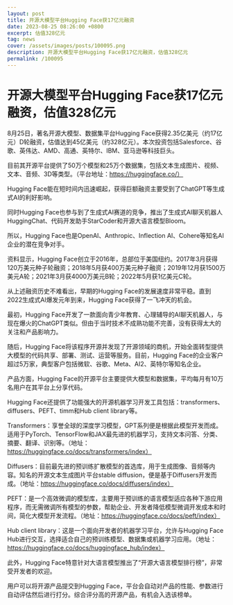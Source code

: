 ```yaml
---
layout: post
title: 开源大模型平台Hugging Face获17亿元融资
date: 2023-08-25 08:26:00 +0800
excerpt: 估值328亿元
tag: news
cover: /assets/images/posts/100095.png
description: 开源大模型平台Hugging Face获17亿元融资，估值328亿元
permalink: /100095
---
```



# 开源大模型平台Hugging Face获17亿元融资，估值328亿元



8月25日，著名开源大模型、数据集平台Hugging Face获得2.35亿美元（约17亿元）D轮融资，估值达到45亿美元（约328亿元）。本次投资包括Salesforce、谷歌、英伟达、AMD、高通、英特尔、IBM、亚马逊等科技巨头。

目前其开源平台提供了50万个模型和25万个数据集，包括文本生成图片、视频、文本、音频、3D等类型。（平台地址：https://huggingface.co/）

Hugging Face能在短时间内迅速崛起，获得巨额融资主要受到了ChatGPT等生成式AI的利好影响。

同时Hugging Face也参与到了生成式AI赛道的竞争，推出了生成式AI聊天机器人HuggingChat、代码开发助手StarCoder和开源大语言模型Bloom。

所以，Hugging Face也是OpenAI、Anthropic、Inflection AI、Cohere等知名AI企业的潜在竞争对手。


资料显示，Hugging Face创立于2016年，总部位于美国纽约。2017年3月获得120万美元种子轮融资；2018年5月获400万美元种子融资；2019年12月获1500万美元A轮；2021年3月获4000万美元B轮；2022年5月获1亿美元C轮。

从上述融资历史不难看出，早期的Hugging Face的发展速度非常平稳。直到2022生成式AI爆发元年到来，Hugging Face获得了一飞冲天的机会。

最初，Hugging Face开发了一款面向青少年教育、心理辅导的AI聊天机器人，与现在爆火的ChatGPT类似。但由于当时技术不成熟功能不完善，没有获得太大的关注和产品影响力。

随后，Hugging Face将该程序开源并发现了开源领域的商机，开始全面转型提供大模型的代码共享、部署、测试、运营等服务。目前，Hugging Face的企业客户超过5万家，典型客户包括微软、谷歌、Meta、AI2、英特尔等知名企业。


产品方面，Hugging Face的开源平台主要提供大模型和数据集，平均每月有10万名用户在其平台上分享代码。

Hugging Face还提供了功能强大的开源机器学习开发工具包括：transformers、diffusers、PEFT、timm和Hub client library等。

Transformers：享誉全球的深度学习模型，GPT系列便是根据此模型开发而成。适用于PyTorch、TensorFlow和JAX最先进的机器学习，支持文本问答、分类、摘要、翻译、识别等。（地址：https://huggingface.co/docs/transformers/index）

Diffusers：目前最先进的预训练扩散模型的首选库，用于生成图像、音频等内容。知名的开源文本生成图片平台stable diffusion，便是基于Diffusers开发而成。（地址：https://huggingface.co/docs/diffusers/index）


PEFT：是一个高效微调的模型库，主要用于预训练的语言模型适应各种下游应用程序，而无需微调所有模型的参数，帮助企业、开发者降低模型微调开发成本和时间，简化大模型开发流程。（地址：https://huggingface.co/docs/peft/index）

Hub client library：这是一个面向开发者的机器学习平台，允许与Hugging Face Hub进行交互，选择适合自己的预训练模型、数据集或机器学习应用。（地址：https://huggingface.co/docs/huggingface_hub/index）


此外，Hugging Face特意针对大语言模型推出了“开源大语言模型排行榜”，非常受开发者的欢迎。

用户可以将开源产品提交到Hugging Face，平台会自动对产品的性能、参数进行自动评估然后进行打分。综合评分高的开源产品，有机会入选该榜单。

